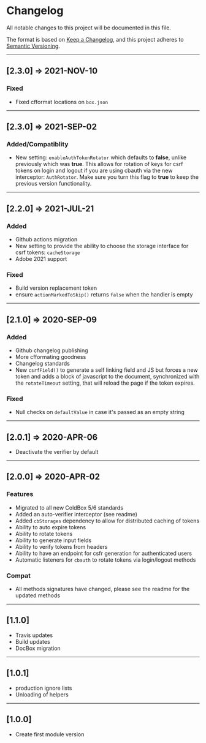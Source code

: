 # Changelog

All notable changes to this project will be documented in this file.

The format is based on [Keep a Changelog](https://keepachangelog.com/en/1.0.0/),
and this project adheres to [Semantic Versioning](https://semver.org/spec/v2.0.0.html).

----

## [2.3.0] => 2021-NOV-10

### Fixed

* Fixed cfformat locations on `box.json`

----

## [2.3.0] => 2021-SEP-02

### Added/Compatiblity

* New setting: `enableAuthTokenRotator` which defaults to **false**, unlike previously which was **true**. This allows for rotation of keys for csrf tokens on login and logout if you are using cbauth via the new interceptor: `AuthRotator`.  Make sure you turn this flag to **true** to keep the previous version functionality.

----

## [2.2.0] => 2021-JUL-21

### Added

* Github actions migration
* New setting to provide the ability to choose the storage interface for csrf tokens: `cacheStorage`
* Adobe 2021 support

### Fixed

* Build version replacement token
* ensure `actionMarkedToSkip()` returns `false` when the handler is empty


----

## [2.1.0] => 2020-SEP-09

### Added

* Github changelog publishing
* More cfformating goodness
* Changelog standards
* New `csrfField()` to generate a self linking field and JS but forces a new token and adds a block of javascript to the document, synchronized with the `rotateTimeout` setting, that will reload the page if the token expires.

### Fixed

* Null checks on `defaultValue` in case it's passed as an empty string

----

## [2.0.1] => 2020-APR-06

* Deactivate the verifier by default

----

## [2.0.0] => 2020-APR-02

### Features

* Migrated to all new ColdBox 5/6 standards
* Added an auto-verifier interceptor (see readme)
* Added `cbStorages` dependency to allow for distributed caching of tokens
* Ability to auto expire tokens
* Ability to rotate tokens
* Ability to generate input fields
* Ability to verify tokens from headers
* Ability to have an endpoint for csfr generation for authenticated users 
* Automatic listeners for `cbauth` to rotate tokens via login/logout methods

### Compat

* All methods signatures have changed, please see the readme for the updated methods

----

## [1.1.0]

* Travis updates
* Build updates
* DocBox migration

----

## [1.0.1]

* production ignore lists
* Unloading of helpers

----

## [1.0.0]

* Create first module version

